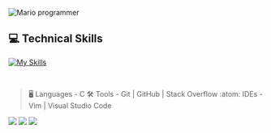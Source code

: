 ![Mario programmer](https://github.com/anjinhogustavo/anjinhogustavo/assets/98332278/80f89916-362f-4fe0-a36b-1e3624a977c8)

## 💻 Technical Skills
[![My Skills](https://skillicons.dev/icons?i=c,bash,vim,vscode,stackoverflow,github,git)](https://skillicons.dev)

<br>

> :desktop_computer:  Languages - C 
> :hammer_and_wrench:  Tools - Git | GitHub | Stack Overflow
> :atom:  IDEs - Vim | Visual Studio Code
>
> <div> 

  <a href="https://instagram.com/anjinhogustavo" target="_blank"><img src="https://img.shields.io/badge/-Instagram-%23E4405F?style=for-the-badge&logo=instagram&logoColor=white" target="_blank"></a> 
  <a href = "mailto:anjinhogustavo7@gmail.com"><img src="https://img.shields.io/badge/-Gmail-%23333?style=for-the-badge&logo=gmail&logoColor=white" target="_blank"></a>
  <a href="https://www.linkedin.com/in/gustavoanjinho/" target="_blank"><img src="https://img.shields.io/badge/-LinkedIn-%230077B5?style=for-the-badge&logo=linkedin&logoColor=white" target="_blank"></a> 
  
</div>

